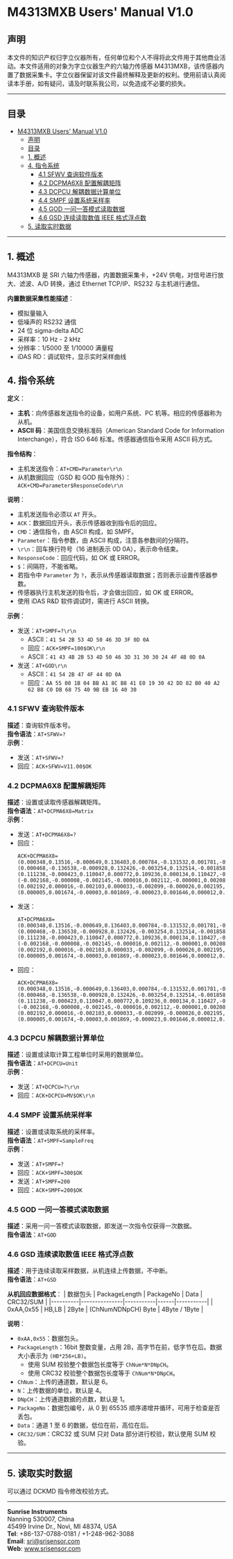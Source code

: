 # M4313MXB Users' Manual V1.0

## 声明
本文件的知识产权归字立仪器所有，任何单位和个人不得将此文件用于其他商业活动。本文件适用的对象为字立仪器生产的六轴力传感器 M4313MXB，该传感器内置了数据采集卡。字立仪器保留对该文件最终解释及更新的权利。使用前请认真阅读本手册，如有疑问，请及时联系我公司，以免造成不必要的损失。

---

## 目录
- [M4313MXB Users' Manual V1.0](#m4313mxb-users-manual-v10)
  - [声明](#声明)
  - [目录](#目录)
  - [1. 概述](#1-概述)
  - [4. 指令系统](#4-指令系统)
    - [4.1 SFWV 查询软件版本](#41-sfwv-查询软件版本)
    - [4.2 DCPMA6X8 配置解耦矩阵](#42-dcpma6x8-配置解耦矩阵)
    - [4.3 DCPCU 解耦数据计算单位](#43-dcpcu-解耦数据计算单位)
    - [4.4 SMPF 设置系统采样率](#44-smpf-设置系统采样率)
    - [4.5 GOD 一问一答模式读取数据](#45-god-一问一答模式读取数据)
    - [4.6 GSD 连续读取数值 IEEE 格式浮点数](#46-gsd-连续读取数值-ieee-格式浮点数)
  - [5. 读取实时数据](#5-读取实时数据)

---

## 1. 概述
M4313MXB 是 SRI 六轴力传感器，内置数据采集卡，+24V 供电，对信号进行放大、滤波、A/D 转换，通过 Ethernet TCP/IP、RS232 与主机进行通信。

**内置数据采集性能描述**：
- 模拟量输入
- 低噪声的 RS232 通信
- 24 位 sigma-delta ADC
- 采样率：10 Hz - 2 kHz
- 分辨率：1/5000 至 1/10000 满量程
- iDAS RD：调试软件，显示实时采样曲线



## 4. 指令系统
**定义**：
- **主机**：向传感器发送指令的设备，如用户系统、PC 机等。相应的传感器称为从机。
- **ASCII 码**：美国信息交换标准码（American Standard Code for Information Interchange），符合 ISO 646 标准。传感器通信指令采用 ASCII 码方式。

**指令结构**：
- 主机发送指令：`AT+CMD=Parameter\r\n`
- 从机数据回应（GSD 和 GOD 指令除外）：`ACK+CMD=Parameter$ResponseCode\r\n`

**说明**：
- 主机发送指令必须以 `AT` 开头。
- `ACK`：数据回应开头，表示传感器收到指令后的回应。
- `CMD`：通信指令，由 ASCII 构成，如 SMPF。
- `Parameter`：指令参数，由 ASCII 构成，注意各参数间的分隔符。
- `\r\n`：回车换行符号（16 进制表示 0D 0A），表示命令结束。
- `ResponseCode`：回应代码，如 OK 或 ERROR。
- `$`：间隔符，不能省略。
- 若指令中 `Parameter` 为 `?`，表示从传感器读取数据；否则表示设置传感器参数。
- 传感器执行主机发送的指令后，才会做出回应，如 OK 或 ERROR。
- 使用 iDAS R&D 软件调试时，需进行 ASCII 转换。

**示例**：
- 发送：`AT+SMPF=?\r\n`
  - ASCII：`41 54 2B 53 4D 50 46 3D 3F 0D 0A`
  - 回应：`ACK+SMPF=100$OK\r\n`
  - ASCII：`41 43 4B 2B 53 4D 50 46 3D 31 30 30 24 4F 4B 0D 0A`
- 发送：`AT+GOD\r\n`
  - ASCII：`41 54 2B 47 4F 44 0D 0A`
  - 回应：`AA 55 00 1B 04 BB A1 8C B8 41 E0 19 30 42 DD 82 B0 40 A2 62 B8 C0 DB 68 75 40 9B EB 16 40 30`

### 4.1 SFWV 查询软件版本
**描述**：查询软件版本号。  
**指令语法**：`AT+SFWV=?`  
**示例**：
- 发送：`AT+SFWV=?`
- 回应：`ACK+SFWV=V11.00$OK`

### 4.2 DCPMA6X8 配置解耦矩阵
**描述**：设置或读取传感器解耦矩阵。  
**指令语法**：`AT+DCPMA6X8=Matrix`  
**示例**：
- 发送：`AT+DCPMA6X8=?`
- 回应：
  ```
  ACK+DCPMA6X8=(0.000348,0.13516,-0.000649,0.136403,0.000784,-0.131532,0.001781,-0.132775);(0.000468,-0.136538,-0.000928,0.132426,-0.003254,0.132514,-0.001858,-0.13645);(0.111238,-0.000423,0.110047,0.000772,0.109236,0.000134,0.110427,-0.001061);(-0.002168,-0.000008,-0.002145,-0.000016,0.002112,-0.000001,0.002089,0.000007);(0.002192,0.000016,-0.002103,0.000033,-0.002099,-0.000026,0.002195,-0.000043);(0.000005,0.001674,-0.00003,0.001869,-0.000023,0.001646,0.000012,0.001452)$OK
  ```
- 发送：
  ```
  AT+DCPMA6X8=(0.000348,0.13516,-0.000649,0.136403,0.000784,-0.131532,0.001781,-0.132775);(0.000468,-0.136538,-0.000928,0.132426,-0.003254,0.132514,-0.001858,-0.13645);(0.111238,-0.000423,0.110047,0.000772,0.109236,0.000134,0.110427,-0.001061);(-0.002168,-0.000008,-0.002145,-0.000016,0.002112,-0.000001,0.002089,0.000007);(0.002192,0.000016,-0.002103,0.000033,-0.002099,-0.000026,0.002195,-0.000043);(0.000005,0.001674,-0.00003,0.001869,-0.000023,0.001646,0.000012,0.001452)
  ```
- 回应：
  ```
  ACK+DCPMA6X8=(0.000348,0.13516,-0.000649,0.136403,0.000784,-0.131532,0.001781,-0.132775);(0.000468,-0.136538,-0.000928,0.132426,-0.003254,0.132514,-0.001858,-0.13645);(0.111238,-0.000423,0.110047,0.000772,0.109236,0.000134,0.110427,-0.001061);(-0.002168,-0.000008,-0.002145,-0.000016,0.002112,-0.000001,0.002089,0.000007);(0.002192,0.000016,-0.002103,0.000033,-0.002099,-0.000026,0.002195,-0.000043);(0.000005,0.001674,-0.00003,0.001869,-0.000023,0.001646,0.000012,0.001452)$OK
  ```

### 4.3 DCPCU 解耦数据计算单位
**描述**：设置或读取计算工程单位时采用的数据单位。  
**指令语法**：`AT+DCPCU=Unit`  
**示例**：
- 发送：`AT+DCPCU=?\r\n`
- 回应：`ACK+DCPCU=MV$OK\r\n`

### 4.4 SMPF 设置系统采样率
**描述**：设置或读取系统的采样率。  
**指令语法**：`AT+SMPF=SampleFreq`  
**示例**：
- 发送：`AT+SMPF=?`
- 回应：`ACK+SMPF=300$OK`
- 发送：`AT+SMPF=200`
- 回应：`ACK+SMPF=200$OK`

### 4.5 GOD 一问一答模式读取数据
**描述**：采用一问一答模式读取数据，即发送一次指令仅获得一次数据。  
**指令语法**：`AT+GOD`

### 4.6 GSD 连续读取数值 IEEE 格式浮点数
**描述**：用于连续读取采样数据，从机连续上传数据，不中断。  
**指令语法**：`AT+GSD`

**从机回应数据格式**：
| 数据包头 | PackageLength | PackageNo | Data | CRC32/SUM |
|----------|---------------|-----------|------|-----------|
| 0xAA,0x55 | HB,LB | 2Byte | (ChNum*N*DNpCH) Byte | 4Byte / 1Byte |

**说明**：
- `0xAA,0x55`：数据包头。
- `PackageLength`：16bit 整数变量，占用 2B，高字节在前，低字节在后。数据大小表示为 `(HB*256+LB)`。
  - 使用 SUM 校验整个数据包长度等于 `ChNum*N*DNpCH`。
  - 使用 CRC32 校验整个数据包长度等于 `ChNum*N*DNpCH`。
- `ChNum`：上传的通道数，默认是 6。
- `N`：上传数据的单位，默认是 4。
- `DNpCH`：上传通道数据的点数，默认是 1。
- `PackageNo`：数据包编号，从 0 到 65535 顺序递增并循环，可用于检查是否丢包。
- `Data`：通道 1 至 6 的数据，低位在前，高位在后。
- `CRC32/SUM`：CRC32 或 SUM 只对 Data 部分进行校验，默认使用 SUM 校验。

---

## 5. 读取实时数据
可以通过 DCKMD 指令修改校验方式。

---

**Sunrise Instruments**  
Nanning 530007, China  
45499 Irvine Dr., Novi, MI 48374, USA  
**Tel**: +86-137-0788-0181 / +1-248-962-3088  
**Email**: sri@srisensor.com  
**Web**: www.srisensor.com